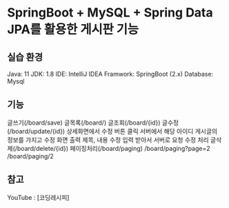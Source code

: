 # SpringBoot + MySQL + Spring Data JPA를 활용한 게시판 기능

## 실습 환경
Java: 11
JDK: 1.8
IDE: IntelliJ IDEA
Framwork: SpringBoot (2.x)
Database: Mysql
## 기능
글쓰기(/board/save)
글목록(/board/)
글조회(/board/{id})
글수정(/board/update/{id})
상세화면에서 수정 버튼 클릭
서버에서 해당 아이디 게시글의 정보를 가지고 수정 화면 출력
제목, 내용 수정 입력 받아서 서버로 요청
수정 처리
글삭제(/board/delete/{id})
페이징처리(/board/paging)
/board/paging?page=2
/board/paging/2
## 참고
YouTube : [코딩레시피]
